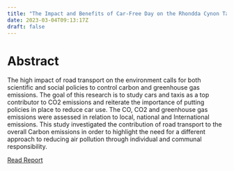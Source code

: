 ```yaml
---
title: "The Impact and Benefits of Car-Free Day on the Rhondda Cynon Taf Borough Using Statistical Evidence"
date: 2023-03-04T09:13:17Z
draft: false
---
```





Abstract
===================================

The high impact of road transport on the environment calls for both scientific and social policies to
control carbon and greenhouse gas emissions. The goal of this research is to study cars and taxis as a top
contributor to CO2 emissions and reiterate the importance of putting policies in place to reduce car use.
The CO, CO2 and greenhouse gas emissions were assessed in relation to local, national and International
emissions. This study investigated the contribution of road transport to the overall Carbon emissions in
order to highlight the need for a different approach to reducing air pollution through individual and
communal responsibility.

[Read Report](https://github.com/Muizzkolapo/RCT-Council-borough-pollution-Analysis/blob/main/STATISTICAL%20REPORT%20POLLUTION_RCTBOROUGH.pdf)
